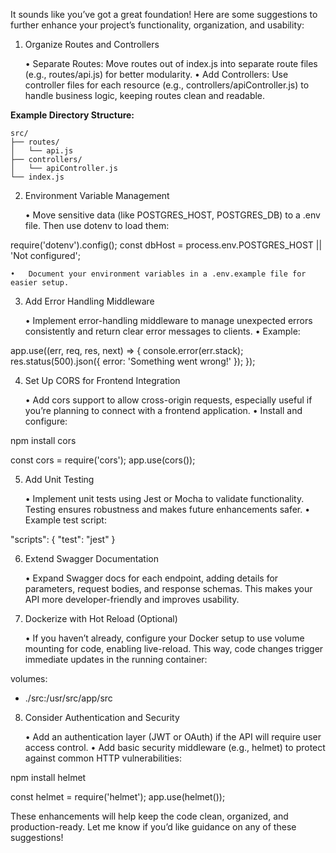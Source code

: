 It sounds like you’ve got a great foundation! Here are some suggestions to further enhance your project’s functionality, organization, and usability:

1. Organize Routes and Controllers

   •	Separate Routes: Move routes out of index.js into separate route files (e.g., routes/api.js) for better modularity.
   •	Add Controllers: Use controller files for each resource (e.g., controllers/apiController.js) to handle business logic, keeping routes clean and readable.

**Example Directory Structure:**

```plaintext
src/
├── routes/
│   └── api.js
├── controllers/
│   └── apiController.js
└── index.js
```

2. Environment Variable Management

   •	Move sensitive data (like POSTGRES_HOST, POSTGRES_DB) to a .env file. Then use dotenv to load them:

require('dotenv').config();
const dbHost = process.env.POSTGRES_HOST || 'Not configured';


	•	Document your environment variables in a .env.example file for easier setup.

3. Add Error Handling Middleware

   •	Implement error-handling middleware to manage unexpected errors consistently and return clear error messages to clients.
   •	Example:

app.use((err, req, res, next) => {
console.error(err.stack);
res.status(500).json({ error: 'Something went wrong!' });
});



4. Set Up CORS for Frontend Integration

   •	Add cors support to allow cross-origin requests, especially useful if you’re planning to connect with a frontend application.
   •	Install and configure:

npm install cors

const cors = require('cors');
app.use(cors());



5. Add Unit Testing

   •	Implement unit tests using Jest or Mocha to validate functionality. Testing ensures robustness and makes future enhancements safer.
   •	Example test script:

"scripts": {
"test": "jest"
}



6. Extend Swagger Documentation

   •	Expand Swagger docs for each endpoint, adding details for parameters, request bodies, and response schemas. This makes your API more developer-friendly and improves usability.

7. Dockerize with Hot Reload (Optional)

   •	If you haven’t already, configure your Docker setup to use volume mounting for code, enabling live-reload. This way, code changes trigger immediate updates in the running container:

volumes:
- ./src:/usr/src/app/src



8. Consider Authentication and Security

   •	Add an authentication layer (JWT or OAuth) if the API will require user access control.
   •	Add basic security middleware (e.g., helmet) to protect against common HTTP vulnerabilities:

npm install helmet

const helmet = require('helmet');
app.use(helmet());



These enhancements will help keep the code clean, organized, and production-ready. Let me know if you’d like guidance on any of these suggestions!